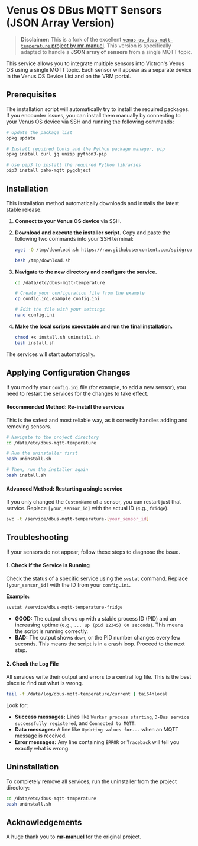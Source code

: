 # Venus OS DBus MQTT Sensors (JSON Array Version)

> **Disclaimer:** This is a fork of the excellent [`venus-os_dbus-mqtt-temperature` project by mr-manuel](https://github.com/mr-manuel/venus-os_dbus-mqtt-temperature). This version is specifically adapted to handle a **JSON array of sensors** from a single MQTT topic.

This service allows you to integrate multiple sensors into Victron's Venus OS using a single MQTT topic. Each sensor will appear as a separate device in the Venus OS Device List and on the VRM portal.

## Prerequisites

The installation script will automatically try to install the required packages. If you encounter issues, you can install them manually by connecting to your Venus OS device via SSH and running the following commands:
```bash
# Update the package list
opkg update

# Install required tools and the Python package manager, pip
opkg install curl jq unzip python3-pip

# Use pip3 to install the required Python libraries
pip3 install paho-mqtt pygobject
```

## Installation

This installation method automatically downloads and installs the latest stable release.

1.  **Connect to your Venus OS device** via SSH.

2.  **Download and execute the installer script.**
    Copy and paste the following two commands into your SSH terminal:

    ```bash
    wget -O /tmp/download.sh https://raw.githubusercontent.com/spidgrou/venus-os_dbus-mqtt-temperature-array-json/main/download.sh
    ```
    ```bash
    bash /tmp/download.sh
    ```

3.  **Navigate to the new directory and configure the service.**
    ```bash
    cd /data/etc/dbus-mqtt-temperature
    ```
    ```bash
    # Create your configuration file from the example
    cp config.ini.example config.ini
    
    # Edit the file with your settings
    nano config.ini
    ```

4.  **Make the local scripts executable and run the final installation.**
    ```bash
    chmod +x install.sh uninstall.sh
    bash install.sh
    ```
The services will start automatically.

## Applying Configuration Changes

If you modify your `config.ini` file (for example, to add a new sensor), you need to restart the services for the changes to take effect.

#### Recommended Method: Re-install the services

This is the safest and most reliable way, as it correctly handles adding and removing sensors.

```bash
# Navigate to the project directory
cd /data/etc/dbus-mqtt-temperature

# Run the uninstaller first
bash uninstall.sh

# Then, run the installer again
bash install.sh
```

#### Advanced Method: Restarting a single service

If you only changed the `CustomName` of a sensor, you can restart just that service. Replace `[your_sensor_id]` with the actual ID (e.g., `fridge`).

```bash
svc -t /service/dbus-mqtt-temperature-[your_sensor_id]
```

## Troubleshooting

If your sensors do not appear, follow these steps to diagnose the issue.

#### 1. Check if the Service is Running

Check the status of a specific service using the `svstat` command. Replace `[your_sensor_id]` with the ID from your `config.ini`.

**Example:**
```bash
svstat /service/dbus-mqtt-temperature-fridge
```

-   **GOOD:** The output shows `up` with a stable process ID (PID) and an increasing uptime (e.g., `... up (pid 12345) 60 seconds`). This means the script is running correctly.
-   **BAD:** The output shows `down`, or the PID number changes every few seconds. This means the script is in a crash loop. Proceed to the next step.

#### 2. Check the Log File

All services write their output and errors to a central log file. This is the best place to find out what is wrong.

```bash
tail -f /data/log/dbus-mqtt-temperature/current | tai64nlocal
```

Look for:
-   **Success messages:** Lines like `Worker process starting`, `D-Bus service successfully registered`, and `Connected to MQTT`.
-   **Data messages:** A line like `Updating values for...` when an MQTT message is received.
-   **Error messages:** Any line containing `ERROR` or `Traceback` will tell you exactly what is wrong.

## Uninstallation

To completely remove all services, run the uninstaller from the project directory:
```bash
cd /data/etc/dbus-mqtt-temperature
bash uninstall.sh
```

## Acknowledgements
A huge thank you to **[mr-manuel](https://github.com/mr-manuel)** for the original project.